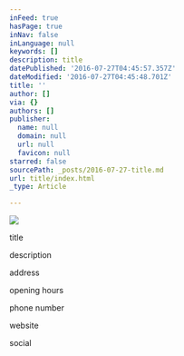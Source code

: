 ```yaml
---
inFeed: true
hasPage: true
inNav: false
inLanguage: null
keywords: []
description: title
datePublished: '2016-07-27T04:45:57.357Z'
dateModified: '2016-07-27T04:45:48.701Z'
title: ''
author: []
via: {}
authors: []
publisher:
  name: null
  domain: null
  url: null
  favicon: null
starred: false
sourcePath: _posts/2016-07-27-title.md
url: title/index.html
_type: Article

---
```

![](https://the-grid-user-content.s3-us-west-2.amazonaws.com/ca84a698-b170-46e7-bf76-2bc7a09ff8f8.png)

title

description

address

opening hours

phone number

website

social